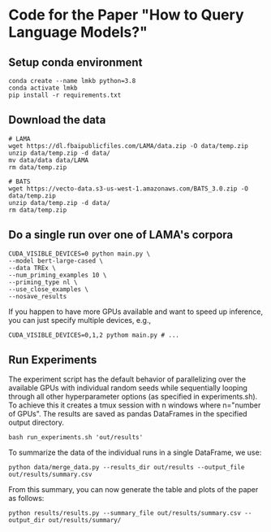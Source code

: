 # Code for the Paper "How to Query Language Models?"

## Setup conda environment
```
conda create --name lmkb python=3.8
conda activate lmkb
pip install -r requirements.txt
```

## Download the data
```
# LAMA
wget https://dl.fbaipublicfiles.com/LAMA/data.zip -O data/temp.zip
unzip data/temp.zip -d data/
mv data/data data/LAMA
rm data/temp.zip

# BATS
wget https://vecto-data.s3-us-west-1.amazonaws.com/BATS_3.0.zip -O data/temp.zip
unzip data/temp.zip -d data/
rm data/temp.zip
```

## Do a single run over one of LAMA's corpora
```
CUDA_VISIBLE_DEVICES=0 python main.py \
--model bert-large-cased \
--data TREx \
--num_priming_examples 10 \
--priming_type nl \
--use_close_examples \
--nosave_results
```
If you happen to have more GPUs available and want to speed up inference, you can just specify multiple devices, e.g.,
```
CUDA_VISIBLE_DEVICES=0,1,2 pythom main.py # ...
```

## Run Experiments
The experiment script has the default behavior of parallelizing over the available GPUs with individual random seeds while sequentially looping through all other hyperparameter options (as specified in experiments.sh). To achieve this it creates a tmux session with n windows where n="number of GPUs". The results are saved as pandas DataFrames in the specified output directory.
```
bash run_experiments.sh 'out/results'
```
To summarize the data of the individual runs in a single DataFrame, we use:
```
python data/merge_data.py --results_dir out/results --output_file out/results/summary.csv
```

From this summary, you can now generate the table and plots of the paper as follows:
```
python results/results.py --summary_file out/results/summary.csv --output_dir out/results/summary/
```

